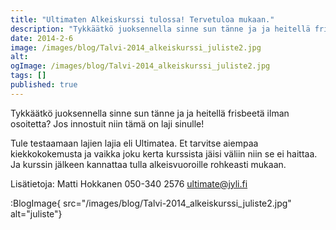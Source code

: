```yaml
---
title: "Ultimaten Alkeiskurssi tulossa! Tervetuloa mukaan."
description: "Tykkäätkö juoksennella sinne sun tänne ja ja heitellä frisbeetä ilman osoitetta? Jos innostuit niin tämä on laji sinulle! Tule testaamaan lajien lajia eli Ultimatea. Et tarvitse aiempaa kiekkokokemusta ja vaikka joku kerta kurssista jäisi väliin niin se ei haittaa. Ja kurssin jälkeen kannattaa tulla alkeisvuoroille rohkeasti mukaan. Lisätietoja: Matti Hokkanen 050-340 2576 ultimate@jyli.fi"
date: 2014-2-6
image: /images/blog/Talvi-2014_alkeiskurssi_juliste2.jpg
alt:
ogImage: /images/blog/Talvi-2014_alkeiskurssi_juliste2.jpg
tags: []
published: true
---
```

Tykkäätkö juoksennella sinne sun tänne ja ja heitellä frisbeetä ilman osoitetta? Jos innostuit niin tämä on laji sinulle!

Tule testaamaan lajien lajia eli Ultimatea. Et tarvitse aiempaa kiekkokokemusta ja vaikka joku kerta kurssista jäisi väliin niin se ei haittaa. Ja kurssin jälkeen kannattaa tulla alkeisvuoroille rohkeasti mukaan.

Lisätietoja: Matti Hokkanen 050-340 2576 [ultimate@jyli.fi](mailto:ultimate@jyli.fi)

:BlogImage{ src="/images/blog/Talvi-2014_alkeiskurssi_juliste2.jpg" alt="juliste"}
